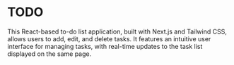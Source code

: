 # TODO
This React-based to-do list application, built with Next.js and Tailwind CSS, allows users to add, edit, and delete tasks. It features an intuitive user interface for managing tasks, with real-time updates to the task list displayed on the same page.

